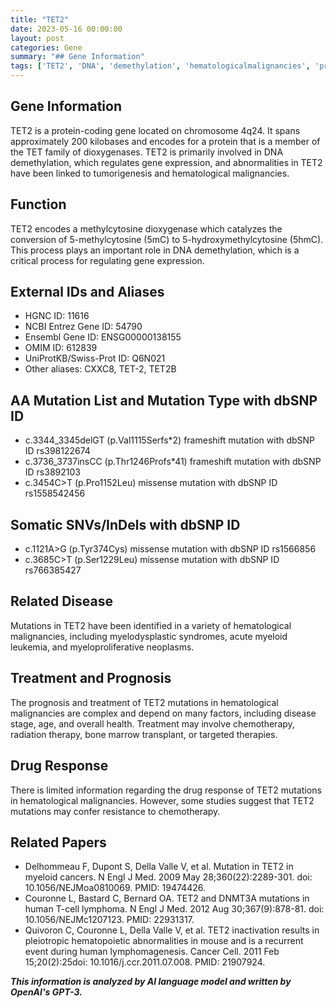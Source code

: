 ```yaml
---
title: "TET2"
date: 2023-05-16 00:00:00
layout: post
categories: Gene
summary: "## Gene Information"
tags: ['TET2', 'DNA', 'demethylation', 'hematologicalmalignancies', 'prognosis', 'chemotherapy', 'drugresponse', 'mutation']
---
```


## Gene Information

TET2 is a protein-coding gene located on chromosome 4q24. It spans approximately 200 kilobases and encodes for a protein that is a member of the TET family of dioxygenases. TET2 is primarily involved in DNA demethylation, which regulates gene expression, and abnormalities in TET2 have been linked to tumorigenesis and hematological malignancies.

## Function

TET2 encodes a methylcytosine dioxygenase which catalyzes the conversion of 5-methylcytosine (5mC) to 5-hydroxymethylcytosine (5hmC). This process plays an important role in DNA demethylation, which is a critical process for regulating gene expression.

## External IDs and Aliases

- HGNC ID: 11616
- NCBI Entrez Gene ID: 54790
- Ensembl Gene ID: ENSG00000138155
- OMIM ID: 612839
- UniProtKB/Swiss-Prot ID: Q6N021
- Other aliases: CXXC8, TET-2, TET2B

## AA Mutation List and Mutation Type with dbSNP ID

- c.3344_3345delGT (p.Val1115Serfs*2) frameshift mutation with dbSNP ID rs398122674
- c.3736_3737insCC (p.Thr1246Profs*41) frameshift mutation with dbSNP ID rs3892103
- c.3454C>T (p.Pro1152Leu) missense mutation with dbSNP ID rs1558542456

## Somatic SNVs/InDels with dbSNP ID

- c.1121A>G (p.Tyr374Cys) missense mutation with dbSNP ID rs1566856
- c.3685C>T (p.Ser1229Leu) missense mutation with dbSNP ID rs766385427

## Related Disease

Mutations in TET2 have been identified in a variety of hematological malignancies, including myelodysplastic syndromes, acute myeloid leukemia, and myeloproliferative neoplasms.

## Treatment and Prognosis

The prognosis and treatment of TET2 mutations in hematological malignancies are complex and depend on many factors, including disease stage, age, and overall health. Treatment may involve chemotherapy, radiation therapy, bone marrow transplant, or targeted therapies.

## Drug Response

There is limited information regarding the drug response of TET2 mutations in hematological malignancies. However, some studies suggest that TET2 mutations may confer resistance to chemotherapy.

## Related Papers

- Delhommeau F, Dupont S, Della Valle V, et al. Mutation in TET2 in myeloid cancers. N Engl J Med. 2009 May 28;360(22):2289-301. doi: 10.1056/NEJMoa0810069. PMID: 19474426.
- Couronne L, Bastard C, Bernard OA. TET2 and DNMT3A mutations in human T-cell lymphoma. N Engl J Med. 2012 Aug 30;367(9):878-81. doi: 10.1056/NEJMc1207123. PMID: 22931317.
- Quivoron C, Couronne L, Della Valle V, et al. TET2 inactivation results in pleiotropic hematopoietic abnormalities in mouse and is a recurrent event during human lymphomagenesis. Cancer Cell. 2011 Feb 15;20(2):25doi: 10.1016/j.ccr.2011.07.008. PMID: 21907924.

**_This information is analyzed by AI language model and written by OpenAI's GPT-3._**